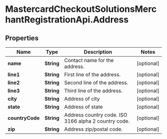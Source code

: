 # MastercardCheckoutSolutionsMerchantRegistrationApi.Address

## Properties

Name | Type | Description | Notes
------------ | ------------- | ------------- | -------------
**name** | **String** | Contact name for the address. | [optional] 
**line1** | **String** | First line of the address. | [optional] 
**line2** | **String** | Second line of the address. | [optional] 
**line3** | **String** | Third line of the address. | [optional] 
**city** | **String** | Address of city | [optional] 
**state** | **String** | Address of state | [optional] 
**countryCode** | **String** | Address country code. ISO 3166 alpha 2 country code. | [optional] 
**zip** | **String** | Address zip/postal code. | [optional] 


